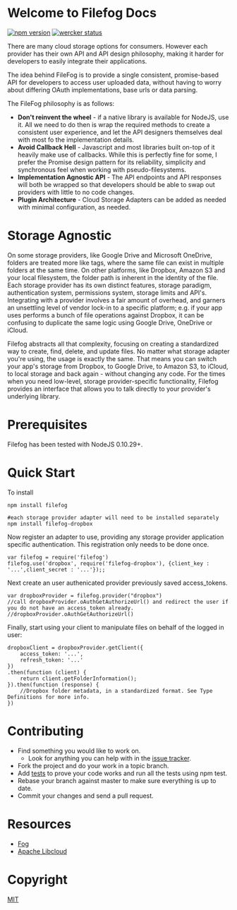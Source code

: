 # Welcome to Filefog Docs

[![npm version](https://badge.fury.io/js/filefog.svg)](https://badge.fury.io/js/filefog) [![wercker status](https://app.wercker.com/status/e3b6989233fa01c9c5673f3dec84dc15/s "wercker status")](https://app.wercker.com/project/bykey/e3b6989233fa01c9c5673f3dec84dc15)

There are many cloud storage options for consumers. However each provider has their own API and API design philosophy, making it harder for developers to easily integrate their applications.

The idea behind FileFog is to provide a single consistent, promise-based API for developers to access user uploaded data, without having to worry about differing OAuth implementations, base urls or data parsing.

The FileFog philosophy is as follows:

- __Don't reinvent the wheel__ - if a native library is available for NodeJS, use it. All we need to do then is wrap the required methods to create a consistent user experience, and let the API designers themselves deal with most fo the implementation details.
- __Avoid Callback Hell__ - Javascript and most libraries built on-top of it heavily make use of callbacks. While this is perfectly fine for some, I prefer the Promise design pattern for its reliability, simplicity and synchronous feel when working with pseudo-filesystems.
- __Implementation Agnostic API__ - The API endpoints and API responses will both be wrapped so that developers should be able to swap out providers with little to no code changes.
- __Plugin Architecture__ - Cloud Storage Adapters can be added as needed with minimal configuration, as needed.

# Storage Agnostic

On some storage providers, like Google Drive and Microsoft OneDrive, folders are treated more like tags, where the same file can exist in multiple folders at the same time. On other platforms, like Dropbox, Amazon S3 and your local filesystem, the folder path is inherent in the identity of the file. 
Each storage provider has its own distinct features, storage paradigm, authentication system, permissions system, storage limits and API's. Integrating with a provider involves a fair amount of overhead, and garners an unsettling level of vendor lock-in to a specific platform; e.g. if your app uses performs a bunch of file operations against Dropbox, it can be confusing to duplicate the same logic using Google Drive, OneDrive or iCloud. 

Filefog abstracts all that complexity, focusing on creating a standardized way to create, find, delete, and update files. No matter what storage adapter you're using, the usage is exactly the same. That means you can switch your app's storage from Dropbox, to Google Drive, to Amazon S3, to iCloud, to local storage and back again - without changing any code. For the times when you need low-level, storage provider-specific functionality, Filefog provides an interface that allows you to talk directly to your provider's underlying library. 

# Prerequisites
Filefog has been tested with NodeJS 0.10.29+. 

# Quick Start
To install
    
    npm install filefog
    
    #each storage provider adapter will need to be installed separately
    npm install filefog-dropbox 
    
Now register an adapter to use, providing any storage provider application specific authentication. This registration only needs to be done once.
    
    var filefog = require('filefog')
    filefog.use('dropbox', require('filefog-dropbox'), {client_key : '...',client_secret : '...'});;

Next create an user authenicated provider previously saved access_tokens. 

    var dropboxProvider = filefog.provider("dropbox")
    //call dropboxProvider.oAuthGetAuthorizeUrl() and redirect the user if you do not have an access_token already.
    //dropboxProvider.oAuthGetAuthorizeUrl()
    
Finally, start using your client to manipulate files on behalf of the logged in user:

    dropboxClient = dropboxProvider.getClient({
        access_token: '...',
        refresh_token: '...'
    })
    .then(function (client) {
        return client.getFolderInformation();
    }).then(function (response) {
        //Dropbox folder metadata, in a standardized format. See Type Definitions for more info.
    })
    
# Contributing
- Find something you would like to work on.
    - Look for anything you can help with in the [issue tracker](https://github.com/filefog/filefog/issues).
- Fork the project and do your work in a topic branch.
- Add [tests](https://github.com/filefog/filefog-provider-tests) to prove your code works and run all the tests using npm test.
- Rebase your branch against master to make sure everything is up to date.
- Commit your changes and send a pull request.

# Resources

- [Fog](http://fog.io/)
- [Apache Libcloud](https://libcloud.apache.org/)

# Copyright
[MIT](https://github.com/filefog/filefog/blob/master/LICENSE)
